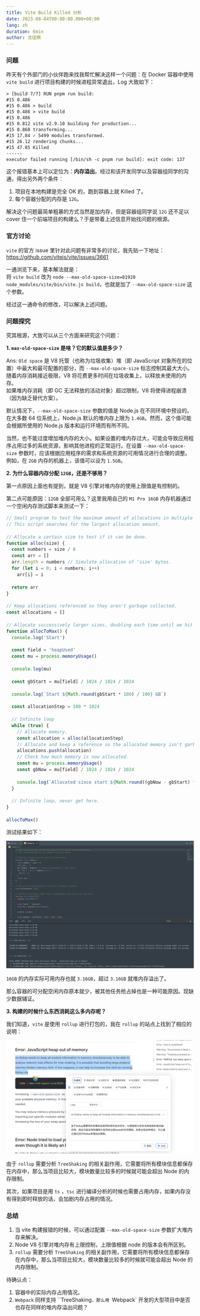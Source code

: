 ```yaml
---
title: Vite Build Killed 分析
date: 2023-08-04T00:00:00.000+00:00
lang: zh
duration: 6min
author: 沈佳棋
---
```


### 问题

昨天有个外部门的小伙伴跑来找我帮忙解决这样一个问题：在 Docker 容器中使用 `vite build` 进行项目构建的时候进程异常退出，Log 大致如下：

```shell
> [build 7/7] RUN pnpm run build:
#15 0.486 
#15 0.486 > build
#15 0.486 > vite build
#15 0.486 
#15 0.812 vite v2.9.10 building for production...
#15 0.860 transforming...
#15 17.84 ✓ 5499 modules transformed.
#15 26.12 rendering chunks...
#15 47.85 Killed
------
executor failed running [/bin/sh -c pnpm run build]: exit code: 137
```

这个报错基本上可以定位为：**内存溢出**。经过和该开发同学以及容器组同学的沟通，得出另外两个条件：

1. 项目在本地构建是完全 OK 的，跑到容器上就 Killed 了。
2. 每个容器分配的内存是 `12G`。

解决这个问题最简单粗暴的方式当然是加内存，但是容器组同学说 `12G` 还不足以 cover 住一个前端项目的构建么？于是带着上述信息开始找问题的根源。

### 官方讨论

`vite` 的官方 issue 里针对此问题有非常多的讨论，我先贴一下地址：https://github.com/vitejs/vite/issues/3661  

一通浏览下来，基本解法就是：  
将 `vite build` 改为 `node --max-old-space-size=81920 node_modules/vite/bin/vite.js build`，也就是加了 `--max-old-space-size` 这个参数。

经过这一通命令的修改，可以解决上述问题。

### 问题探究

究其根源，大致可以从三个方面来研究这个问题：

**1. `max-old-space-size` 是啥？它的默认值是多少？**

Ans: `Old space` 是 V8 托管（也称为垃圾收集）堆（即 JavaScript 对象所在的位置）中最大和最可配置的部分，而 `--max-old-space-size` 标志控制其最大大小。 随着内存消耗接近极限，V8 将花费更多时间在垃圾收集上，以释放未使用的内存。  
如果堆内存消耗（即 GC 无法释放的活动对象）超过限制，V8 将使得进程崩溃（因为缺乏替代方案）。  

默认情况下，`--max-old-space-size` 参数的值是 Node.js 在不同环境中预设的。在大多数 64 位系统上，Node.js 默认的堆内存上限为 `1.4GB`。然而，这个值可能会根据所使用的 Node.js 版本和运行环境而有所不同。  

当然，也不能过度增加堆内存的大小。如果设置的堆内存过大，可能会导致应用程序占用过多的系统资源，影响其他进程的正常运行。在设置 `--max-old-space-size` 参数时，应该根据应用程序的需求和系统资源的可用情况进行合理的调整。例如，在 `2GB` 内存的机器上，该值可以设为 `1.5GB`。

**2. 为什么容器内存分配 `12GB`，还是不够用？**

第一点原因上面也有提到，就是 V8 引擎对堆内存的使用上限值是有控制的。  

第二点可能原因：`12GB` 全部可用么？这里我用自己的 `M1 Pro 16GB` 内存机器通过一个空闲内存测试脚本来测试一下：

```js
// Small program to test the maximum amount of allocations in multiple blocks.
// This script searches for the largest allocation amount.

// Allocate a certain size to test if it can be done.
function alloc(size) {
  const numbers = size / 8
  const arr = []
  arr.length = numbers // Simulate allocation of 'size' bytes.
  for (let i = 0; i < numbers; i++)
    arr[i] = i

  return arr
}

// Keep allocations referenced so they aren't garbage collected.
const allocations = []

// Allocate successively larger sizes, doubling each time until we hit the limit.
function allocToMax() {
  console.log('Start')

  const field = 'heapUsed'
  const mu = process.memoryUsage()

  console.log(mu)

  const gbStart = mu[field] / 1024 / 1024 / 1024

  console.log(`Start ${Math.round(gbStart * 100) / 100} GB`)

  const allocationStep = 100 * 1024

  // Infinite loop
  while (true) {
    // Allocate memory.
    const allocation = alloc(allocationStep)
    // Allocate and keep a reference so the allocated memory isn't garbage collected.
    allocations.push(allocation)
    // Check how much memory is now allocated.
    const mu = process.memoryUsage()
    const gbNow = mu[field] / 1024 / 1024 / 1024

    console.log(`Allocated since start ${Math.round((gbNow - gbStart) * 100) / 100} GB`)
  }

  // Infinite loop, never get here.
}

allocToMax()
```

测试结果如下：

<img src="/public/malloc-test.png" />

`16GB` 的内存实际可用内存也就 `3.16GB`，超过 `3.16GB` 就堆内存溢出了。  
 
那么容器的可分配空闲内存原本就少，被其他任务抢占掉也是一种可能原因。现缺少数据辅证。

**3. 构建的时候什么东西消耗这么多内存呢？**

我们知道，`vite` 是使用 `rollup` 进行打包的，我在 `rollup` 的站点上找到了相应的说明：

<img src="/public/rollup-memory.png" />

由于 `rollup` 需要分析 `TreeShaking` 的相关副作用，它需要将所有模块信息都保存在内存中，那么当项目比较大，模块数量比较多的时候就可能会超出 Node 的内存限制。  

其次，如果项目是用 `ts` ，`tsc` 进行编译分析的时候也需要占用内存，如果内存没有得到即时释放的话，会加剧内存占用的情况。


### 总结

1. 当 vite 构建报错的时候，可以通过配置 `--max-old-space-size` 参数扩大堆内存来解决。
2. Node V8 引擎对堆内存有上限控制，上限值根据 node 的版本会有所区别。
3. `rollup` 需要分析 `TreeShaking` 的相关副作用，它需要将所有模块信息都保存在内存中，那么当项目比较大，模块数量比较多的时候就可能会超出 Node 的内存限制。 

待确认点：

1. 容器中的实际内存占用情况。
2. `Webpack` 同样支持 ``TreeShaking`，那么用 `Webpack` 开发的大型项目中是否也存在同样的堆内存溢出问题？